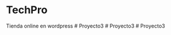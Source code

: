 # TechPro
Tienda online en wordpress
#   P r o y e c t o 3  
 #   P r o y e c t o 3  
 #   P r o y e c t o 3  
 